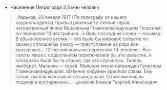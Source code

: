* Население Петрограда 2,5 млн человек

>	_Харьков, 29 января 1917 (По телеграфу от нашего корреспондента) Прибыл раненый 12-летний герой, награжденный лично Верховным Главнокомандующим Георгием: он переколол 13 австрийцев...» Ведь последние слова — кошмар. В обыкновенное время — это было бы мировое событие по своему сплошному ужасу — преступление из ряда вон выходящее… 12-летний мальчик переколол 13 человек!.. Все газеты мира с содроганием перепечатали бы это известие, и опозорена была бы та страна, где это случилось. Teпepь наоборот. Мальчик — герой. Мальчик лично награжден Георгием Главнокомандующим. Мальчик окружен ореолом славы. Ему сотни, тысячи мальчиков позавидовали. О нем миллионы подумали восторженно... - дневник Князев Георгий Алексеевич